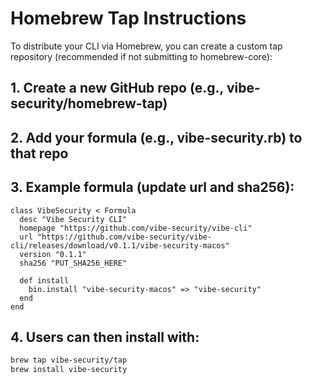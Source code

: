 # Homebrew Tap Instructions

To distribute your CLI via Homebrew, you can create a custom tap repository (recommended if not submitting to homebrew-core):

## 1. Create a new GitHub repo (e.g., vibe-security/homebrew-tap)

## 2. Add your formula (e.g., vibe-security.rb) to that repo

## 3. Example formula (update url and sha256):

```
class VibeSecurity < Formula
  desc "Vibe Security CLI"
  homepage "https://github.com/vibe-security/vibe-cli"
  url "https://github.com/vibe-security/vibe-cli/releases/download/v0.1.1/vibe-security-macos"
  version "0.1.1"
  sha256 "PUT_SHA256_HERE"

  def install
    bin.install "vibe-security-macos" => "vibe-security"
  end
end
```

## 4. Users can then install with:
```sh
brew tap vibe-security/tap
brew install vibe-security
```
